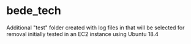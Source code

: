 # bede_tech

Additional "test" folder created with log files in that will be selected for removal
initially tested in an EC2 instance using Ubuntu 18.4
